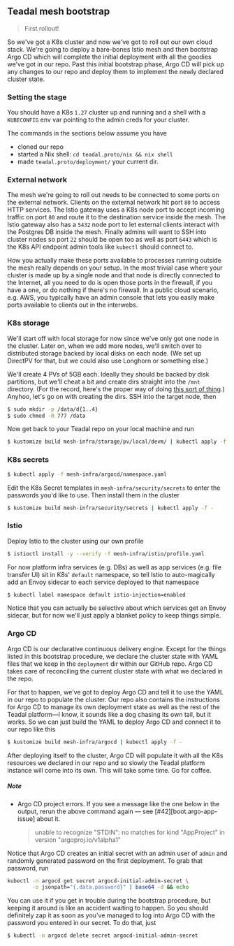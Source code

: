 Teadal mesh bootstrap
---------------------
> First rollout!

So we've got a K8s cluster and now we've got to roll out our own
cloud stack. We're going to deploy a bare-bones Istio mesh and then
bootstrap Argo CD which will complete the initial deployment with
all the goodies we've got in our repo. Past this initial bootstrap
phase, Argo CD will pick up any changes to our repo and deploy them
to implement the newly declared cluster state.


### Setting the stage

You should have a K8s `1.27` cluster up and running and a shell with
a `KUBECONFIG` env var pointing to the admin creds for your cluster.

The commands in the sections below assume you have

* cloned our repo
* started a Nix shell: `cd teadal.proto/nix && nix shell`
* made `teadal.proto/deployment/` your current dir.


### External network

The mesh we're going to roll out needs to be connected to some ports
on the external network. Clients on the external network hit port `80`
to access HTTP services. The Istio gateway uses a K8s node port to
accept incoming traffic on port `80` and route it to the destination
service inside the mesh. The Istio gateway also has a `5432` node port
to let external clients interact with the Postgres DB inside the mesh.
Finally admins will want to SSH into cluster nodes so port `22` should
be open too as well as port `6443` which is the K8s API endpoint admin
tools like `kubectl` should connect to.

How you actually make these ports available to processes running
outside the mesh really depends on your setup. In the most trivial
case where your cluster is made up by a single node and that node
is directly connected to the Internet, all you need to do is open
those ports in the firewall, if you have a one, or do nothing if
there's no firewall. In a public cloud scenario, e.g. AWS, you
typically have an admin console that lets you easily make ports
available to clients out in the interwebs.


### K8s storage

We'll start off with local storage for now since we've only got one
node in the cluster. Later on, when we add more nodes, we'll switch
over to distributed storage backed by local disks on each node. (We
set up DirectPV for that, but we could also use Longhorn or something
else.)

We'll create 4 PVs of 5GB each. Ideally they should be backed by
disk partitions, but we'll cheat a bit and create dirs straight into
the `/mnt` directory. (For the record, here's the proper way of
doing [this sort of thing][proper-ls].) Anyhoo, let's go on with
creating the dirs. SSH into the target node, then

```bash
$ sudo mkdir -p /data/d{1..4}
$ sudo chmod -R 777 /data
```

Now get back to your Teadal repo on your local machine and run

```bash
$ kustomize build mesh-infra/storage/pv/local/devm/ | kubectl apply -f -
```


### K8s secrets

```bash
$ kubectl apply -f mesh-infra/argocd/namespace.yaml
```

Edit the K8s Secret templates in `mesh-infra/security/secrets` to
enter the passwords you'd like to use. Then install them in the cluster

```bash
$ kustomize build mesh-infra/security/secrets | kubectl apply -f -
```


### Istio

Deploy Istio to the cluster using our own profile

```bash
$ istioctl install -y --verify -f mesh-infra/istio/profile.yaml
```

For now platform infra services (e.g. DBs) as well as app services
(e.g. file transfer UI) sit in K8s' `default` namespace, so tell Istio
to auto-magically add an Envoy sidecar to each service deployed to
that namespace

```bash
$ kubectl label namespace default istio-injection=enabled
```

Notice that you can actually be selective about which services get
an Envoy sidecar, but for now we'll just apply a blanket policy to
keep things simple.


### Argo CD

Argo CD is our declarative continuous delivery engine. Except for
the things listed in this bootstrap procedure, we declare the cluster
state with YAML files that we keep in the `deployment` dir within
our GitHub repo. Argo CD takes care of reconciling the current cluster
state with what we declared in the repo.

For that to happen, we've got to deploy Argo CD and tell it to use
the YAML in our repo to populate the cluster. Our repo also contains
the instructions for Argo CD to manage its own deployment state as
well as the rest of the Teadal platform—I know, it sounds like a dog
chasing its own tail, but it works. So we can just build the YAML to
deploy Argo CD and connect it to our repo like this

```bash
$ kustomize build mesh-infra/argocd | kubectl apply -f -
```

After deploying itself to the cluster, Argo CD will populate it with
all the K8s resources we declared in our repo and so slowly the Teadal
platform instance will come into its own. This will take some time.
Go for coffee.

##### Note
* Argo CD project errors. If you see a message like the one below in
  the output, rerun the above command again — see [#42][boot.argo-app-issue]
  about it.
  > unable to recognize "STDIN": no matches for kind "AppProject" in version "argoproj.io/v1alpha1"

Notice that Argo CD creates an initial secret with an admin user of
`admin` and randomly generated password on the first deployment. To
grab that password, run

```bash
kubectl -n argocd get secret argocd-initial-admin-secret \
        -o jsonpath="{.data.password}" | base64 -d && echo
```

You can use it if you get in trouble during the bootstrap procedure,
but keeping it around is like an accident waiting to happen. So you
should definitely zap it as soon as you've managed to log into Argo
CD with the password you entered in our secret. To do that, just

```bash
$ kubectl -n argocd delete secret argocd-initial-admin-secret
```




[proper-ls]: https://github.com/kubernetes-sigs/sig-storage-local-static-provisioner/blob/master/docs/operations.md
